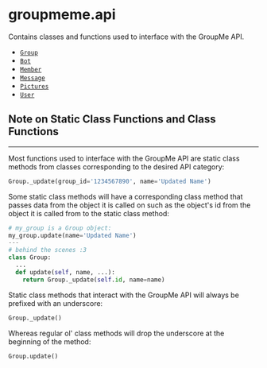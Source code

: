 # groupmeme.api

Contains classes and functions used to interface with the GroupMe API.


- [`Group`](/groupmeme/api/group)
- [`Bot`](/groupmeme/api/bot)
- [`Member`](/groupmeme/api/member)
- [`Message`](/groupmeme/api/message)
- [`Pictures`](/groupmeme/api/pictures)
- [`User`](/groupmeme/api/user)


## Note on Static Class Functions and Class Functions
---
Most functions used to interface with the GroupMe API are static class methods from classes corresponding to the desired API category:

```py
Group._update(group_id='1234567890', name='Updated Name')
```

Some static class methods will have a corresponding class method that passes data from the object it is called on such as the object's id from the object it is called from to the static class method:

```py
# my_group is a Group object:
my_group.update(name='Updated Name')
---
# behind the scenes :3
class Group:
  ...
  def update(self, name, ...):
    return Group._update(self.id, name=name)
```

Static class methods that interact with the GroupMe API will always be prefixed with an underscore:

```py
Group._update()
```

Whereas regular ol' class methods will drop the underscore at the beginning of the method:
```py
Group.update()
```